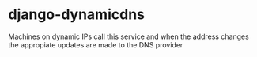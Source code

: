 django-dynamicdns
=================

Machines on dynamic IPs call this service and when the address changes the appropiate updates are made to the DNS provider
